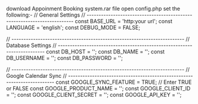 download Appoinment Booking system.rar file
open config.php
set the following:-
// General Settings
// ------------------------------------------------------------------------
const BASE_URL = 'http:your url';
const LANGUAGE = 'english';
const DEBUG_MODE = FALSE;

// ------------------------------------------------------------------------
// Database Settings
// ------------------------------------------------------------------------
const DB_HOST       = '';
const DB_NAME       = '';
const DB_USERNAME   = '';
const DB_PASSWORD   = '';

// ------------------------------------------------------------------------
// Google Calendar Sync
// ------------------------------------------------------------------------
const GOOGLE_SYNC_FEATURE   = TRUE; // Enter TRUE or FALSE
const GOOGLE_PRODUCT_NAME   = '';
const GOOGLE_CLIENT_ID      = '';
const GOOGLE_CLIENT_SECRET  = '';
const GOOGLE_API_KEY        = '';

